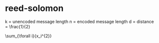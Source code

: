 # reed-solomon

k = unencoded message length
n = encoded message length
d = distance = \frac{1}{2} 


\sum_{\forall i}{x_i^{2}} 
